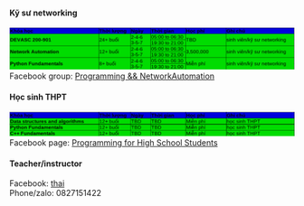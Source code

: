 #### Kỹ sư networking 
![course2](course2.png)               
Facebook group: [Programming && NetworkAutomation](https://www.facebook.com/groups/programmingna2001/)                 

#### Học sinh THPT  
![course1](course1.png)       
Facebook page: [Programming for High School Students](https://www.facebook.com/programminghss/)

#### Teacher/instructor 
Facebook: [thai](https://www.facebook.com/thaiquocvo2001)                                      
Phone/zalo: 0827151422                                       
